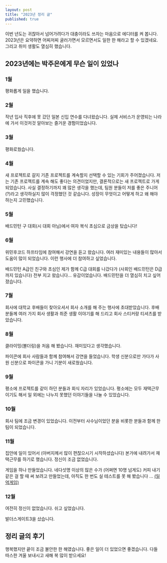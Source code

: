 ```yaml
---
layout: post
title: "2023년 정리 글"
published: true
---
```


이번 년도는 귀찮아서 넘어가려다가 대충이라도 쓰자는 마음으로 에디터를 켜 봅니다. 2023년은 요약하면 어찌저찌 굴러가면서 모르면서도 일한 한 해라고 할 수 있겠네요. 그리고 취미 생활도 열심히 했습니다.

## 2023년에는 박주은에게 무슨 일이 있었나

### 1월

평화롭게 일을 했습니다.

### 2월

작년 입사 직후에 못 갔던 일본 신입 연수를 다녀왔습니다. 실제 서비스가 운영되는 나라에 가서 이것저것 알아보는 즐거운 경험이었습니다.

### 3월

평화로웠습니다.

### 4월

새 프로젝트로 갈지 기존 프로젝트를 계속할지 선택할 수 있는 기회가 주어졌습니다. 저는 기존 프로젝트를 계속 해도 좋다는 의견이었지만, 결론적으로는 새 프로젝트로 가게 되었습니다. 사실 결정하기까지 꽤 많은 생각을 했는데, 팀원 분들이 저를 좋은 주니어(?)라고 생각하실지 많이 걱정했던 것 같습니다. 성장이 무엇이고 어떻게 하고 왜 해야 하는지 고민했습니다.

### 5월

배드민턴 구 대회(시 대회 아님)에서 여자 복식 초심으로 금상을 탔습니다!

### 6월

위민후코드 하프타임에 참여해서 강연을 듣고 왔습니다. 여러 재미있는 내용들이 많아서 도움이 많이 되었습니다. 이런 행사에 더 참여하고 싶었습니다.

배드민턴 A급인 친구와 초심인 제가 함께 C급 대회를 나갔다가 (사회인 배드민턴은 D급까지 있습니다) 전부 지고 왔습니다... 유감이었습니다. 배드민턴을 더 열심히 치고 싶어졌습니다.

### 7월

회사에 대학교 후배들이 찾아오셔서 회사 소개를 해 주는 행사에 초대받았습니다. 후배 분들께 여러 가지 회사 생활과 취준 생활 이야기를 해 드리고 회사 스티커랑 티셔츠를 받았습니다.

### 8월

클라이밍(볼더링)을 처음 해 봤습니다. 재미있다고 생각했습니다.

파이콘에 회사 사람들과 함께 참여해서 강연을 들었습니다. 학생 신분으로만 가다가 사원 신분으로 파이콘을 가니 기분이 새로웠습니다.

### 9월

평소에 프로젝트를 같이 하던 분들과 회식 자리가 있었습니다. 평소에는 모두 재택근무이기도 해서 일 외에는 나누지 못했던 이야기들을 나눌 수 있었습니다.

### 10월

회사 팀에 조금 변경이 있었습니다. 이전부터 사수님이었던 분을 비롯한 분들과 함께 한 팀이 되었습니다.

### 11월

집안에 일이 있어서 (아버지께서 많이 편찮으시기 시작하셨습니다) 본가에 내려가서 재택근무를 하기로 했습니다. 정신이 조금 없었습니다.

게임을 하나 만들었습니다. 네다섯명 이상의 많은 수가 (어쩌면 10명 넘게도) 커피 내기 같은 걸 할 때 써 보려고 만들었는데, 아직도 한 번도 실 테스트를 못 해 봤습니다 ... [(일억게임)](https://jueun-park.github.io/ireokgame/)

### 12월

여전히 정신이 없었습니다. 쉬고 싶었습니다.

발더스게이트3을 샀습니다.

## 정리 글의 후기

행복했지만 끝이 조금 불안한 한 해였습니다. 좋은 일이 더 있었으면 좋겠습니다. 다들 따스한 겨울 보내시고 새해 복 많이 받으세요!
